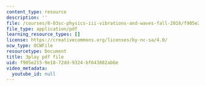 ```yaml
---
content_type: resource
description: ''
file: /courses/8-03sc-physics-iii-vibrations-and-waves-fall-2016/f905e2159e1872dd9324bf643882ab6e_RhIh1zw0-BM.pdf
file_type: application/pdf
learning_resource_types: []
license: https://creativecommons.org/licenses/by-nc-sa/4.0/
ocw_type: OCWFile
resourcetype: Document
title: 3play pdf file
uid: f905e215-9e18-72dd-9324-bf643882ab6e
video_metadata:
  youtube_id: null
---
```


